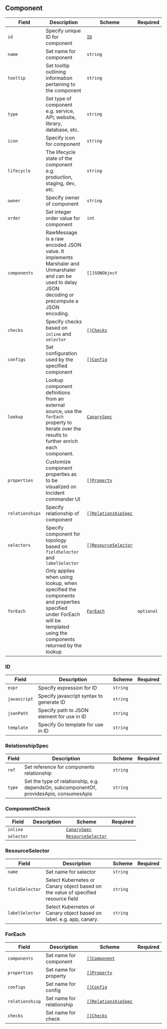 ## Component

| Field           | Description                                                                                                                                                        | Scheme                                                        | Required   |
| --------------- | ------------------------------------------------------------------------------------------------------------------------------------------------------------------ | ------------------------------------------------------------- | ---------- |
| `id`            | Specify unique ID for component                                                                                                                                    | [`ID`](#id)                                                   |            |
| `name`          | Set name for component                                                                                                                                             | `string`                                                      |            |
| `tooltip`       | Set tooltip outlining information pertaining to the component                                                                                                      | `string`                                                      |            |
| `type`          | Set type of component e.g. service, API, website, library, database, etc.                                                                                          | `string`                                                      |            |
| `icon`          | Specify icon for component                                                                                                                                         | `string`                                                      |            |
| `lifecycle`     | The lifecycle state of the component e.g. production, staging, dev, etc.                                                                                           | `string`                                                      |            |
| `owner`         | Specify owner of component                                                                                                                                         | `string`                                                      |            |
| `order`         | Set integer order value for component                                                                                                                              | `int`                                                         |            |
| `components`    | RawMessage is a raw encoded JSON value. It implements Marshaler and Unmarshaler and can be used to delay JSON decoding or precompute a JSON encoding.              | `[]JSONObject`                                                |            |
| `checks`        | Specify checks based on `inline` and `selector`                                                                                                                    | [`[]Checks`](#componentcheck)                                 |            |
| `configs`       | Set configuration used by the specified component                                                                                                                  | [`[]Config`](./configs.md#configs)                            |            |
| `lookup`        | Lookup component definitions from an external source, use the `forEach` property to iterate over the results to further enrich each component.                     | [`CanarySpec`](../../canary-checker/reference/canary-spec.md) |            |
| `properties`    | Customize component properties as to be visualized on Incident commander UI                                                                                        | [`[]Property`](../reference/properties.md#property)           |            |
| `relationships` | Specify relationship of component                                                                                                                                  | [`[]RelationshipSpec`](#relationshipspec)                     |            |
| `selectors`     | Specify component for topology based on `fieldSelector` and `labelSelector`                                                                                        | [`[]ResourceSelector`](#resourceselector)                     |            |
| `forEach`       | Only applies when using lookup, when specified the components and properties specified under ForEach will be templated using the components returned by the lookup | [`ForEach`](#foreach)                                         | `optional` |

### ID

| Field        | Description                                | Scheme   | Required |
| ------------ | ------------------------------------------ | -------- | -------- |
| `expr`       | Specify expression for ID                  | `string` |          |
| `javascript` | Specify javascript syntax to generate ID   | `string` |          |
| `jsonPath`   | Specify path to JSON element for use in ID | `string` |          |
| `template`   | Specify Go template for use in ID          | `string` |          |

### RelationshipSpec

| Field  | Description                                                                              | Scheme   | Required |
| ------ | ---------------------------------------------------------------------------------------- | -------- | -------- |
| `ref`  | Set reference for components relationship                                                | `string` |          |
| `type` | Set the type of relationship, e.g. dependsOn, subcomponentOf, providesApis, consumesApis | `string` |          |

### ComponentCheck

| Field      | Description | Scheme                                                        | Required |
| ---------- | ----------- | ------------------------------------------------------------- | -------- |
| `inline`   |             | [`CanarySpec`](../../canary-checker/reference/canary-spec.md) |          |
| `selector` |             | [`ResourceSelector`](#resourceselector)                       |          |

### ResourceSelector

| Field           | Description                                                                       | Scheme   | Required |
| --------------- | --------------------------------------------------------------------------------- | -------- | -------- |
| `name`          | Set name for selector                                                             | `string` |          |
| `fieldSelector` | Select Kubernetes or Canary object based on the value of specified resource field | `string` |          |
| `labelSelector` | Select Kubernetes or Canary object based on label. e.g. app, canary.              | `string` |          |

### ForEach

| Field           | Description               | Scheme                                    | Required |
| --------------- | ------------------------- | ----------------------------------------- | -------- |
| `components`    | Set name for component    | [`[]Component`](#component)               |          |
| `properties`    | Set name for property     | [`[]Property`](#property)                 |          |
| `configs`       | Set name for config       | [`[]Config`](#config)                     |          |
| `relationshisp` | Set name for relationship | [`[]RelationshipSpec`](#relationshipspec) |          |
| `checks`        | Set name for check        | [`[]Checks`](#componentcheck)             |          |
